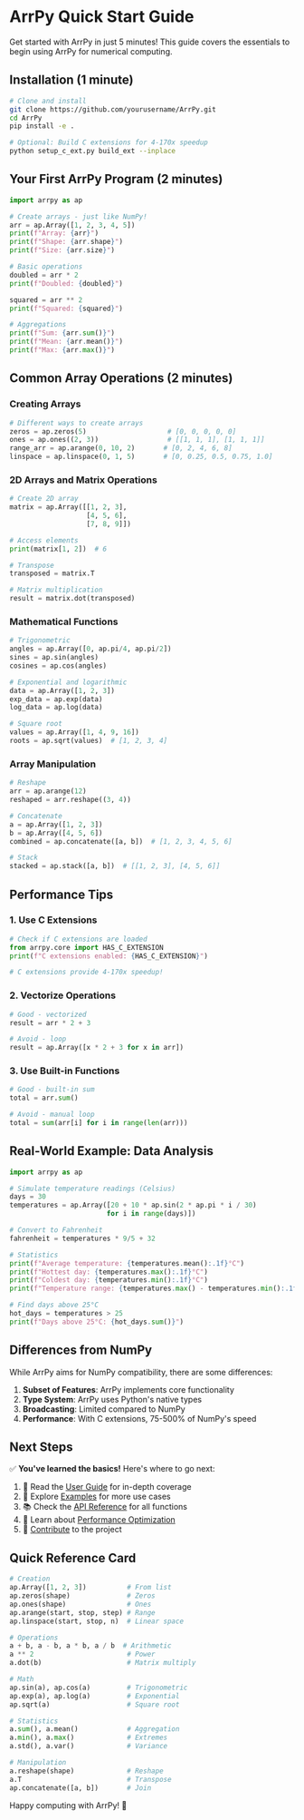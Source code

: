 # ArrPy Quick Start Guide

Get started with ArrPy in just 5 minutes! This guide covers the essentials to begin using ArrPy for numerical computing.

## Installation (1 minute)

```bash
# Clone and install
git clone https://github.com/yourusername/ArrPy.git
cd ArrPy
pip install -e .

# Optional: Build C extensions for 4-170x speedup
python setup_c_ext.py build_ext --inplace
```

## Your First ArrPy Program (2 minutes)

```python
import arrpy as ap

# Create arrays - just like NumPy!
arr = ap.Array([1, 2, 3, 4, 5])
print(f"Array: {arr}")
print(f"Shape: {arr.shape}")
print(f"Size: {arr.size}")

# Basic operations
doubled = arr * 2
print(f"Doubled: {doubled}")

squared = arr ** 2
print(f"Squared: {squared}")

# Aggregations
print(f"Sum: {arr.sum()}")
print(f"Mean: {arr.mean()}")
print(f"Max: {arr.max()}")
```

## Common Array Operations (2 minutes)

### Creating Arrays

```python
# Different ways to create arrays
zeros = ap.zeros(5)                    # [0, 0, 0, 0, 0]
ones = ap.ones((2, 3))                 # [[1, 1, 1], [1, 1, 1]]
range_arr = ap.arange(0, 10, 2)       # [0, 2, 4, 6, 8]
linspace = ap.linspace(0, 1, 5)       # [0, 0.25, 0.5, 0.75, 1.0]
```

### 2D Arrays and Matrix Operations

```python
# Create 2D array
matrix = ap.Array([[1, 2, 3],
                   [4, 5, 6],
                   [7, 8, 9]])

# Access elements
print(matrix[1, 2])  # 6

# Transpose
transposed = matrix.T

# Matrix multiplication
result = matrix.dot(transposed)
```

### Mathematical Functions

```python
# Trigonometric
angles = ap.Array([0, ap.pi/4, ap.pi/2])
sines = ap.sin(angles)
cosines = ap.cos(angles)

# Exponential and logarithmic
data = ap.Array([1, 2, 3])
exp_data = ap.exp(data)
log_data = ap.log(data)

# Square root
values = ap.Array([1, 4, 9, 16])
roots = ap.sqrt(values)  # [1, 2, 3, 4]
```

### Array Manipulation

```python
# Reshape
arr = ap.arange(12)
reshaped = arr.reshape((3, 4))

# Concatenate
a = ap.Array([1, 2, 3])
b = ap.Array([4, 5, 6])
combined = ap.concatenate([a, b])  # [1, 2, 3, 4, 5, 6]

# Stack
stacked = ap.stack([a, b])  # [[1, 2, 3], [4, 5, 6]]
```

## Performance Tips

### 1. Use C Extensions
```python
# Check if C extensions are loaded
from arrpy.core import HAS_C_EXTENSION
print(f"C extensions enabled: {HAS_C_EXTENSION}")

# C extensions provide 4-170x speedup!
```

### 2. Vectorize Operations
```python
# Good - vectorized
result = arr * 2 + 3

# Avoid - loop
result = ap.Array([x * 2 + 3 for x in arr])
```

### 3. Use Built-in Functions
```python
# Good - built-in sum
total = arr.sum()

# Avoid - manual loop
total = sum(arr[i] for i in range(len(arr)))
```

## Real-World Example: Data Analysis

```python
import arrpy as ap

# Simulate temperature readings (Celsius)
days = 30
temperatures = ap.Array([20 + 10 * ap.sin(2 * ap.pi * i / 30) 
                        for i in range(days)])

# Convert to Fahrenheit
fahrenheit = temperatures * 9/5 + 32

# Statistics
print(f"Average temperature: {temperatures.mean():.1f}°C")
print(f"Hottest day: {temperatures.max():.1f}°C")
print(f"Coldest day: {temperatures.min():.1f}°C")
print(f"Temperature range: {temperatures.max() - temperatures.min():.1f}°C")

# Find days above 25°C
hot_days = temperatures > 25
print(f"Days above 25°C: {hot_days.sum()}")
```

## Differences from NumPy

While ArrPy aims for NumPy compatibility, there are some differences:

1. **Subset of Features**: ArrPy implements core functionality
2. **Type System**: ArrPy uses Python's native types
3. **Broadcasting**: Limited compared to NumPy
4. **Performance**: With C extensions, 75-500% of NumPy's speed

## Next Steps

✅ **You've learned the basics!** Here's where to go next:

1. 📖 Read the [User Guide](USER_GUIDE.md) for in-depth coverage
2. 🔬 Explore [Examples](../examples/) for more use cases
3. 📚 Check the [API Reference](../api/) for all functions
4. 🚀 Learn about [Performance Optimization](performance.md)
5. 🤝 [Contribute](../../CONTRIBUTING.md) to the project

## Quick Reference Card

```python
# Creation
ap.Array([1, 2, 3])          # From list
ap.zeros(shape)              # Zeros
ap.ones(shape)               # Ones
ap.arange(start, stop, step) # Range
ap.linspace(start, stop, n)  # Linear space

# Operations
a + b, a - b, a * b, a / b  # Arithmetic
a ** 2                       # Power
a.dot(b)                     # Matrix multiply

# Math
ap.sin(a), ap.cos(a)         # Trigonometric
ap.exp(a), ap.log(a)         # Exponential
ap.sqrt(a)                   # Square root

# Statistics
a.sum(), a.mean()            # Aggregation
a.min(), a.max()             # Extremes
a.std(), a.var()             # Variance

# Manipulation
a.reshape(shape)             # Reshape
a.T                          # Transpose
ap.concatenate([a, b])       # Join
```

Happy computing with ArrPy! 🚀